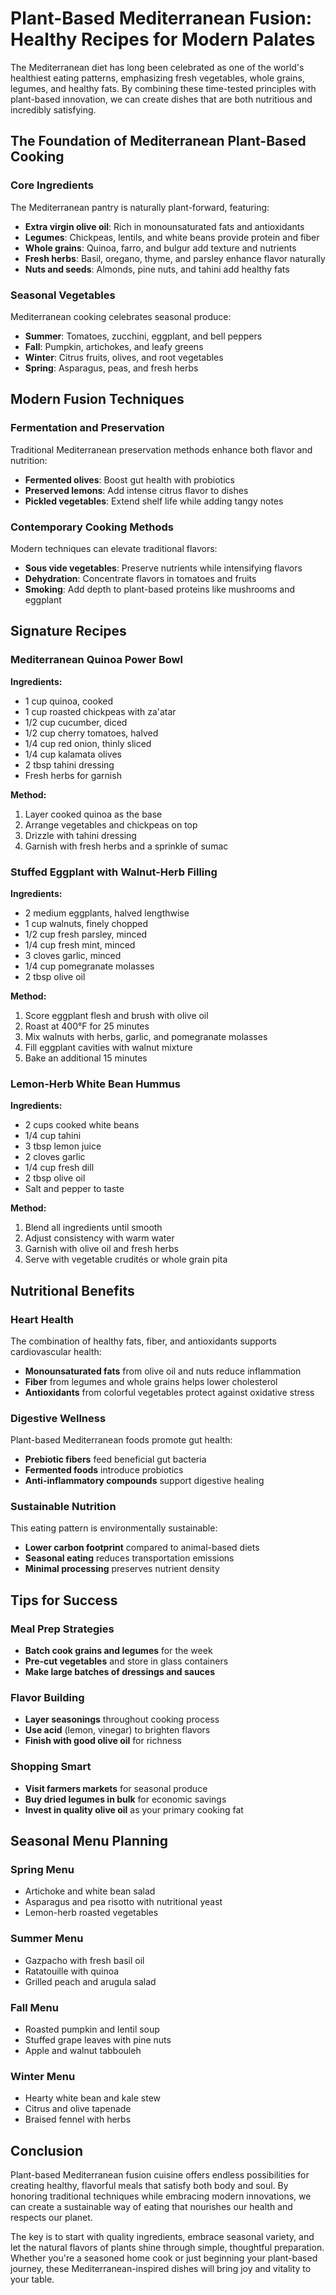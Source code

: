 # Plant-Based Mediterranean Fusion: Healthy Recipes for Modern Palates

The Mediterranean diet has long been celebrated as one of the world's healthiest eating patterns, emphasizing fresh vegetables, whole grains, legumes, and healthy fats. By combining these time-tested principles with plant-based innovation, we can create dishes that are both nutritious and incredibly satisfying.

## The Foundation of Mediterranean Plant-Based Cooking

### Core Ingredients

The Mediterranean pantry is naturally plant-forward, featuring:

- **Extra virgin olive oil**: Rich in monounsaturated fats and antioxidants
- **Legumes**: Chickpeas, lentils, and white beans provide protein and fiber
- **Whole grains**: Quinoa, farro, and bulgur add texture and nutrients
- **Fresh herbs**: Basil, oregano, thyme, and parsley enhance flavor naturally
- **Nuts and seeds**: Almonds, pine nuts, and tahini add healthy fats

### Seasonal Vegetables

Mediterranean cooking celebrates seasonal produce:

- **Summer**: Tomatoes, zucchini, eggplant, and bell peppers
- **Fall**: Pumpkin, artichokes, and leafy greens
- **Winter**: Citrus fruits, olives, and root vegetables
- **Spring**: Asparagus, peas, and fresh herbs

## Modern Fusion Techniques

### Fermentation and Preservation

Traditional Mediterranean preservation methods enhance both flavor and nutrition:

- **Fermented olives**: Boost gut health with probiotics
- **Preserved lemons**: Add intense citrus flavor to dishes
- **Pickled vegetables**: Extend shelf life while adding tangy notes

### Contemporary Cooking Methods

Modern techniques can elevate traditional flavors:

- **Sous vide vegetables**: Preserve nutrients while intensifying flavors
- **Dehydration**: Concentrate flavors in tomatoes and fruits
- **Smoking**: Add depth to plant-based proteins like mushrooms and eggplant

## Signature Recipes

### Mediterranean Quinoa Power Bowl

**Ingredients:**

- 1 cup quinoa, cooked
- 1 cup roasted chickpeas with za'atar
- 1/2 cup cucumber, diced
- 1/2 cup cherry tomatoes, halved
- 1/4 cup red onion, thinly sliced
- 1/4 cup kalamata olives
- 2 tbsp tahini dressing
- Fresh herbs for garnish

**Method:**

1. Layer cooked quinoa as the base
2. Arrange vegetables and chickpeas on top
3. Drizzle with tahini dressing
4. Garnish with fresh herbs and a sprinkle of sumac

### Stuffed Eggplant with Walnut-Herb Filling

**Ingredients:**

- 2 medium eggplants, halved lengthwise
- 1 cup walnuts, finely chopped
- 1/2 cup fresh parsley, minced
- 1/4 cup fresh mint, minced
- 3 cloves garlic, minced
- 1/4 cup pomegranate molasses
- 2 tbsp olive oil

**Method:**

1. Score eggplant flesh and brush with olive oil
2. Roast at 400°F for 25 minutes
3. Mix walnuts with herbs, garlic, and pomegranate molasses
4. Fill eggplant cavities with walnut mixture
5. Bake an additional 15 minutes

### Lemon-Herb White Bean Hummus

**Ingredients:**

- 2 cups cooked white beans
- 1/4 cup tahini
- 3 tbsp lemon juice
- 2 cloves garlic
- 1/4 cup fresh dill
- 2 tbsp olive oil
- Salt and pepper to taste

**Method:**

1. Blend all ingredients until smooth
2. Adjust consistency with warm water
3. Garnish with olive oil and fresh herbs
4. Serve with vegetable crudités or whole grain pita

## Nutritional Benefits

### Heart Health

The combination of healthy fats, fiber, and antioxidants supports cardiovascular health:

- **Monounsaturated fats** from olive oil and nuts reduce inflammation
- **Fiber** from legumes and whole grains helps lower cholesterol
- **Antioxidants** from colorful vegetables protect against oxidative stress

### Digestive Wellness

Plant-based Mediterranean foods promote gut health:

- **Prebiotic fibers** feed beneficial gut bacteria
- **Fermented foods** introduce probiotics
- **Anti-inflammatory compounds** support digestive healing

### Sustainable Nutrition

This eating pattern is environmentally sustainable:

- **Lower carbon footprint** compared to animal-based diets
- **Seasonal eating** reduces transportation emissions
- **Minimal processing** preserves nutrient density

## Tips for Success

### Meal Prep Strategies

- **Batch cook grains and legumes** for the week
- **Pre-cut vegetables** and store in glass containers
- **Make large batches of dressings and sauces**

### Flavor Building

- **Layer seasonings** throughout cooking process
- **Use acid** (lemon, vinegar) to brighten flavors
- **Finish with good olive oil** for richness

### Shopping Smart

- **Visit farmers markets** for seasonal produce
- **Buy dried legumes in bulk** for economic savings
- **Invest in quality olive oil** as your primary cooking fat

## Seasonal Menu Planning

### Spring Menu

- Artichoke and white bean salad
- Asparagus and pea risotto with nutritional yeast
- Lemon-herb roasted vegetables

### Summer Menu

- Gazpacho with fresh basil oil
- Ratatouille with quinoa
- Grilled peach and arugula salad

### Fall Menu

- Roasted pumpkin and lentil soup
- Stuffed grape leaves with pine nuts
- Apple and walnut tabbouleh

### Winter Menu

- Hearty white bean and kale stew
- Citrus and olive tapenade
- Braised fennel with herbs

## Conclusion

Plant-based Mediterranean fusion cuisine offers endless possibilities for creating healthy, flavorful meals that satisfy both body and soul. By honoring traditional techniques while embracing modern innovations, we can create a sustainable way of eating that nourishes our health and respects our planet.

The key is to start with quality ingredients, embrace seasonal variety, and let the natural flavors of plants shine through simple, thoughtful preparation. Whether you're a seasoned home cook or just beginning your plant-based journey, these Mediterranean-inspired dishes will bring joy and vitality to your table.
